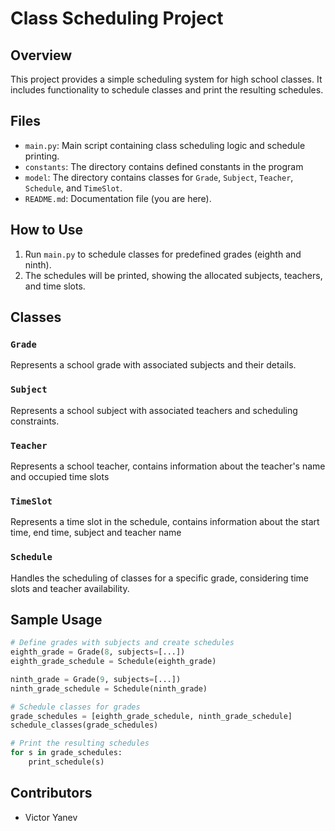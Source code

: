 # Class Scheduling Project

## Overview

This project provides a simple scheduling system for high school classes. It includes functionality to schedule classes and print the resulting schedules.

## Files

- `main.py`: Main script containing class scheduling logic and schedule printing.
- `constants`: The directory contains defined constants in the program
- `model`: The directory contains classes for `Grade`, `Subject`, `Teacher`, `Schedule`, and `TimeSlot`.
- `README.md`: Documentation file (you are here).

## How to Use

1. Run `main.py` to schedule classes for predefined grades (eighth and ninth).
2. The schedules will be printed, showing the allocated subjects, teachers, and time slots.

## Classes

### `Grade`

Represents a school grade with associated subjects and their details.

### `Subject`

Represents a school subject with associated teachers and scheduling constraints.

### `Teacher`
Represents a school teacher, contains information about the teacher's name and occupied time slots

### `TimeSlot`
Represents a time slot in the schedule, contains information about the start time, end time, subject and teacher name

### `Schedule`

Handles the scheduling of classes for a specific grade, considering time slots and teacher availability.

## Sample Usage

```python
# Define grades with subjects and create schedules
eighth_grade = Grade(8, subjects=[...])
eighth_grade_schedule = Schedule(eighth_grade)

ninth_grade = Grade(9, subjects=[...])
ninth_grade_schedule = Schedule(ninth_grade)

# Schedule classes for grades
grade_schedules = [eighth_grade_schedule, ninth_grade_schedule]
schedule_classes(grade_schedules)

# Print the resulting schedules
for s in grade_schedules:
    print_schedule(s)
```

## Contributors

- Victor Yanev
